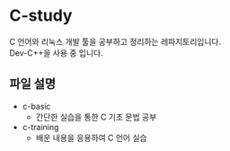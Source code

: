 # C-study
C 언어와 리눅스 개발 툴을 공부하고 정리하는 레파지토리입니다. <br>
Dev-C++을 사용 중 입니다. <br>

## 파일 설명

* c-basic
  * 간단한 실습을 통한 C 기초 문법 공부
* c-training
  * 배운 내용을 응용하여 C 언어 실습
